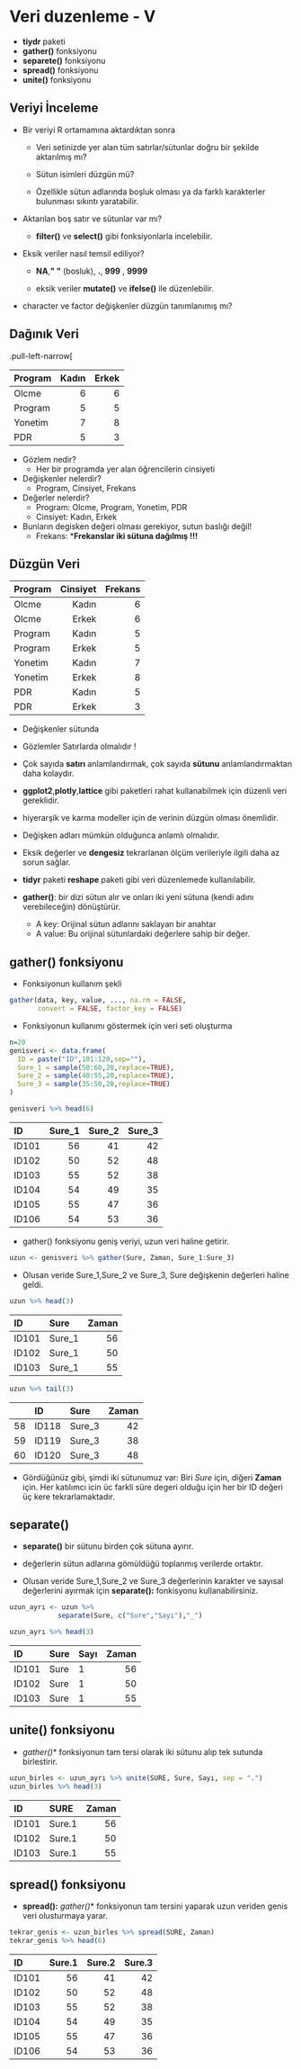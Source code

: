 # Veri duzenleme  - V




- **tiydr** paketi
- **gather()** fonksiyonu
- **separete()** fonksiyonu
- **spread()** fonksiyonu
- **unite()** fonksiyonu 



## Veriyi İnceleme

- Bir veriyi R ortamamına aktardıktan sonra

  - Veri setinizde yer alan tüm satırlar/sütunlar doğru bir şekilde aktarılmış mı?
  
  - Sütun isimleri düzgün mü? 
  
  - Özellikle sütun adlarında boşluk olması ya da farklı      karakterler bulunması sıkıntı yaratabilir.



- Aktarılan boş satır ve sütunlar var mı?

  - **filter()** ve **select()** gibi fonksiyonlarla            incelebilir. 
   
- Eksik veriler nasıl temsil ediliyor?

  - **NA**,**" "** (bosluk), **.**, **999** ,  **9999**
  
  - eksik veriler **mutate()** ve **ifelse()** ile             düzenlebilir.
  
- character ve factor değişkenler düzgün tanımlanımış mı?
  
## Dağınık Veri

.pull-left-narrow[
  
    
| **Program**     | **Kadın** | **Erkek**|
|-----------------|----------:|---------:|
| Olcme           |      6    |    6     |
| Program         |      5    |    5     |
| Yonetim         |      7    |    8     |
| PDR             |      5    |    3     |


- Gözlem nedir?
  - Her bir programda yer alan öğrencilerin cinsiyeti
- Değişkenler nelerdir?
  - Program, Cinsiyet, Frekans
- Değerler nelerdir?
    + Program: Olcme, Program, Yonetim, PDR
    + Cinsiyet: Kadın, Erkek 
- Bunların degisken değeri olması gerekiyor, sutun baslığı değil!
    + Frekans: ***Frekanslar iki sütuna dağılmış !!!**


## Düzgün Veri


| **Program**     | **Cinsiyet** | **Frekans** |
|-----------------|-------------:|------------:|
| Olcme           |     Kadın    |    6        |
| Olcme           |     Erkek    |    6        |
| Program         |     Kadın    |    5        |
| Program         |     Erkek    |    5        |
| Yonetim         |     Kadın    |    7        |
| Yonetim         |     Erkek    |    8        |
| PDR             |     Kadın    |    5        |
| PDR             |     Erkek    |    3        |


- Değişkenler sütunda



- Gözlemler Satırlarda olmalıdır !


- Çok sayıda **satırı** anlamlandırmak, çok sayıda **sütunu** anlamlandırmaktan daha kolaydır.

- **ggplot2**,**plotly**,**lattice** gibi paketleri rahat kullanabilmek için düzenli veri gereklidir.

- hiyerarşik ve karma modeller için de verinin düzgün olması önemlidir.

- Değişken adları mümkün olduğunca anlamlı olmalıdır.

- Eksik değerler ve **dengesiz** tekrarlanan ölçüm verileriyle ilgili daha az sorun sağlar.



- **tidyr** paketi **reshape** paketi gibi veri düzenlemede kullanılabilir.

- **gather()**: bir dizi sütun alır ve onları iki yeni sütuna (kendi adını verebileceğin) dönüştürür.

  - A key:  Orijinal sütun adlarını saklayan bir anahtar
  - A value: Bu orijinal sütunlardaki değerlere sahip bir değer.

## **gather()** fonksiyonu

- Fonksiyonun kullanım şekli

```r
gather(data, key, value, ..., na.rm = FALSE, 
       convert = FALSE, factor_key = FALSE)
```

- Fonksiyonun kullanımı göstermek için veri seti oluşturma


```r
n=20
genisveri <- data.frame(
  ID = paste("ID",101:120,sep=""),
  Sure_1 = sample(50:60,20,replace=TRUE),
  Sure_2 = sample(40:55,20,replace=TRUE),
  Sure_3 = sample(35:50,20,replace=TRUE)
)
```




```r
genisveri %>% head(6)
```

<div class="kable-table">

|ID    | Sure_1| Sure_2| Sure_3|
|:-----|------:|------:|------:|
|ID101 |     56|     41|     42|
|ID102 |     50|     52|     48|
|ID103 |     55|     52|     38|
|ID104 |     54|     49|     35|
|ID105 |     55|     47|     36|
|ID106 |     54|     53|     36|

</div>


- gather() fonksiyonu geniş veriyi, uzun veri haline getirir.


```r
uzun <- genisveri %>% gather(Sure, Zaman, Sure_1:Sure_3)
```

- Olusan veride Sure_1,Sure_2 ve Sure_3, Sure değişkenin değerleri haline geldi.



```r
uzun %>% head(3)
```

<div class="kable-table">

|ID    |Sure   | Zaman|
|:-----|:------|-----:|
|ID101 |Sure_1 |    56|
|ID102 |Sure_1 |    50|
|ID103 |Sure_1 |    55|

</div>


```r
uzun %>% tail(3)
```

<div class="kable-table">

|   |ID    |Sure   | Zaman|
|:--|:-----|:------|-----:|
|58 |ID118 |Sure_3 |    42|
|59 |ID119 |Sure_3 |    38|
|60 |ID120 |Sure_3 |    48|

</div>

- Gördüğünüz gibi, şimdi iki sütunumuz var: Biri *Sure* için, diğeri **Zaman** için. Her katılımcı icin üc farkli süre degeri olduğu için her bir ID değeri üç kere tekrarlamaktadır.


## **separate()**

- **separate()** bir sütunu birden çok sütuna ayırır.

- değerlerin sütun adlarına gömüldüğü toplanmış verilerde ortaktır.

- Olusan veride Sure_1,Sure_2 ve Sure_3 değerlerinin karakter ve sayısal değerlerini ayırmak için **separate():** fonkisyonu kullanabilirsiniz.



```r
uzun_ayrı <- uzun %>% 
            separate(Sure, c("Sure","Sayı"),"_") 

uzun_ayrı %>% head(3)
```

<div class="kable-table">

|ID    |Sure |Sayı | Zaman|
|:-----|:----|:----|-----:|
|ID101 |Sure |1    |    56|
|ID102 |Sure |1    |    50|
|ID103 |Sure |1    |    55|

</div>


## **unite()** fonksiyonu

- **gather*()** fonksiyonun tam tersi olarak iki sütunu alıp
tek sutunda birlestirir.


```r
uzun_birles <- uzun_ayrı %>% unite(SURE, Sure, Sayı, sep = ".")
uzun_birles %>% head(3)
```

<div class="kable-table">

|ID    |SURE   | Zaman|
|:-----|:------|-----:|
|ID101 |Sure.1 |    56|
|ID102 |Sure.1 |    50|
|ID103 |Sure.1 |    55|

</div>


## **spread()** fonksiyonu

- **spread():**  **gather*()** fonksiyonun tam tersini yaparak uzun veriden genis veri olusturmaya yarar.


```r
tekrar_genis <- uzun_birles %>% spread(SURE, Zaman)
tekrar_genis %>% head(6)
```

<div class="kable-table">

|ID    | Sure.1| Sure.2| Sure.3|
|:-----|------:|------:|------:|
|ID101 |     56|     41|     42|
|ID102 |     50|     52|     48|
|ID103 |     55|     52|     38|
|ID104 |     54|     49|     35|
|ID105 |     55|     47|     36|
|ID106 |     54|     53|     36|

</div>








